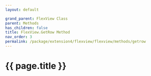 ```yaml
---
layout: default

grand_parent: FlexView Class
parent: Methods
has_children: false
title: FlexView.GetRow Method
nav_order: 3
permalink: /package/extension4/flexview/flexview/methods/getrow
---
```

# {{ page.title }}